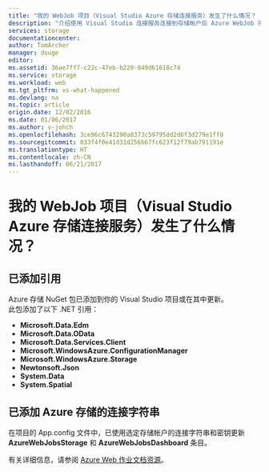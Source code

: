 ```yaml
---
title: "我的 WebJob 项目（Visual Studio Azure 存储连接服务）发生了什么情况？ | Azure"
description: "介绍使用 Visual Studio 连接服务连接到存储帐户后 Azure WebJob 项目中会发生什么情况"
services: storage
documentationcenter: 
author: TomArcher
manager: douge
editor: 
ms.assetid: 36ae7ff7-c22c-47eb-b220-049d61618c74
ms.service: storage
ms.workload: web
ms.tgt_pltfrm: vs-what-happened
ms.devlang: na
ms.topic: article
origin.date: 12/02/2016
ms.date: 01/06/2017
ms.author: v-johch
ms.openlocfilehash: 3ce96c6743290a8373c59795dd2d6f3d279e1ff8
ms.sourcegitcommit: 033f4f0e41d31d256b67fc623f12f79ab791191e
ms.translationtype: HT
ms.contentlocale: zh-CN
ms.lasthandoff: 06/21/2017
---
```

# <a name="what-happened-to-my-webjob-project-visual-studio-azure-storage-connected-service"></a>我的 WebJob 项目（Visual Studio Azure 存储连接服务）发生了什么情况？

## <a name="references-added"></a>已添加引用

Azure 存储 NuGet 包已添加到你的 Visual Studio 项目或在其中更新。  
此包添加了以下 .NET 引用：

- **Microsoft.Data.Edm**
- **Microsoft.Data.OData**
- **Microsoft.Data.Services.Client**
- **Microsoft.WindowsAzure.ConfigurationManager**
- **Microsoft.WindowsAzure.Storage**
- **Newtonsoft.Json**
- **System.Data**
- **System.Spatial**

## <a name="connection-string-for-azure-storage-added"></a>已添加 Azure 存储的连接字符串
在项目的 App.config 文件中，已使用选定存储帐户的连接字符串和密钥更新 **AzureWebJobsStorage** 和 **AzureWebJobsDashboard** 条目。

有关详细信息，请参阅 [Azure Web 作业文档资源](../app-service-web/websites-webjobs-resources.md)。